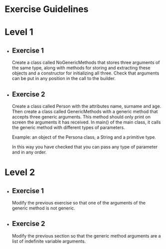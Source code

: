 # Exercise Guidelines

# Level 1
- ## Exercise 1
    Create a class called NoGenericMethods that stores three arguments of the same type, along with methods for storing and extracting these objects and a constructor for initializing all three. Check that arguments can be put in any position in the call to the builder.

- ## Exercise 2
    Create a class called Person with the attributes name, surname and age. Then create a class called GenericMethods with a generic method that accepts three generic arguments. This method should only print on screen the arguments it has received. In main() of the main class, it calls the generic method with different types of parameters.

    Example: an object of the Persona class, a String and a primitive type.

    In this way you have checked that you can pass any type of parameter and in any order.

# Level 2
- ## Exercise 1
    Modify the previous exercise so that one of the arguments of the generic method is not generic.

- ## Exercise 2
    Modify the previous section so that the generic method arguments are a list of indefinite variable arguments.
